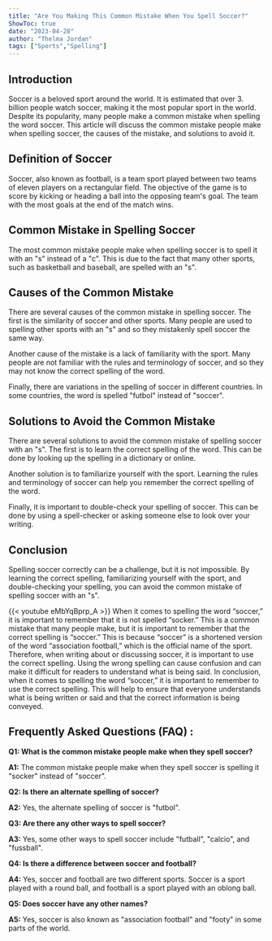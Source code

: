 ```yaml
---
title: "Are You Making This Common Mistake When You Spell Soccer?"
ShowToc: true 
date: "2023-04-28"
author: "Thelma Jordan" 
tags: ["Sports","Spelling"]
---
```

## Introduction

Soccer is a beloved sport around the world. It is estimated that over 3. billion people watch soccer, making it the most popular sport in the world. Despite its popularity, many people make a common mistake when spelling the word soccer. This article will discuss the common mistake people make when spelling soccer, the causes of the mistake, and solutions to avoid it.

## Definition of Soccer

Soccer, also known as football, is a team sport played between two teams of eleven players on a rectangular field. The objective of the game is to score by kicking or heading a ball into the opposing team's goal. The team with the most goals at the end of the match wins.

## Common Mistake in Spelling Soccer

The most common mistake people make when spelling soccer is to spell it with an "s" instead of a "c". This is due to the fact that many other sports, such as basketball and baseball, are spelled with an "s".

## Causes of the Common Mistake

There are several causes of the common mistake in spelling soccer. The first is the similarity of soccer and other sports. Many people are used to spelling other sports with an "s" and so they mistakenly spell soccer the same way.

Another cause of the mistake is a lack of familiarity with the sport. Many people are not familiar with the rules and terminology of soccer, and so they may not know the correct spelling of the word.

Finally, there are variations in the spelling of soccer in different countries. In some countries, the word is spelled "futbol" instead of "soccer".

## Solutions to Avoid the Common Mistake

There are several solutions to avoid the common mistake of spelling soccer with an "s". The first is to learn the correct spelling of the word. This can be done by looking up the spelling in a dictionary or online.

Another solution is to familiarize yourself with the sport. Learning the rules and terminology of soccer can help you remember the correct spelling of the word.

Finally, it is important to double-check your spelling of soccer. This can be done by using a spell-checker or asking someone else to look over your writing.

## Conclusion

Spelling soccer correctly can be a challenge, but it is not impossible. By learning the correct spelling, familiarizing yourself with the sport, and double-checking your spelling, you can avoid the common mistake of spelling soccer with an "s".

{{< youtube eMbYqBprp_A >}} 
When it comes to spelling the word “soccer,” it is important to remember that it is not spelled “socker.” This is a common mistake that many people make, but it is important to remember that the correct spelling is “soccer.” This is because “soccer” is a shortened version of the word “association football,” which is the official name of the sport. Therefore, when writing about or discussing soccer, it is important to use the correct spelling. Using the wrong spelling can cause confusion and can make it difficult for readers to understand what is being said. In conclusion, when it comes to spelling the word “soccer,” it is important to remember to use the correct spelling. This will help to ensure that everyone understands what is being written or said and that the correct information is being conveyed.

## Frequently Asked Questions (FAQ) :
**Q1: What is the common mistake people make when they spell soccer?**

**A1:** The common mistake people make when they spell soccer is spelling it "socker" instead of "soccer".

**Q2: Is there an alternate spelling of soccer?**

**A2:** Yes, the alternate spelling of soccer is "futbol".

**Q3: Are there any other ways to spell soccer?**

**A3:** Yes, some other ways to spell soccer include "futball", "calcio", and "fussball".

**Q4: Is there a difference between soccer and football?**

**A4:** Yes, soccer and football are two different sports. Soccer is a sport played with a round ball, and football is a sport played with an oblong ball.

**Q5: Does soccer have any other names?**

**A5:** Yes, soccer is also known as "association football" and "footy" in some parts of the world.





